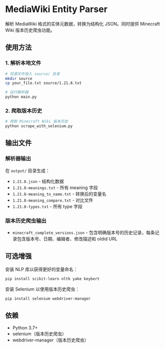 # MediaWiki Entity Parser

解析 MediaWiki 格式的实体元数据，转换为结构化 JSON。同时提供 Minecraft Wiki 版本历史爬虫功能。

## 使用方法

### 1. 解析本地文件

```bash
# 将源文件放入 source/ 目录
mkdir source
cp your_file.txt source/1.21.8.txt

# 运行解析器
python main.py
```

### 2. 爬取版本历史

```bash
# 爬取 Minecraft Wiki 版本历史
python scrape_with_selenium.py
```

## 输出文件

### 解析器输出

在 `output/` 目录生成：

- `1.21.8.json` - 结构化数据
- `1.21.8-meanings.txt` - 所有 meaning 字段
- `1.21.8-meaning_to_name.txt` - 转换后的变量名
- `1.21.8-meaning_compare.txt` - 对比文件
- `1.21.8-types.txt` - 所有 type 字段

### 版本历史爬虫输出

- `minecraft_complete_versions.json` - 包含明确版本号的历史记录，每条记录包含版本号、日期、编辑者、修改描述和 oldid URL

## 可选增强

安装 NLP 库以获得更好的变量命名：

```bash
pip install scikit-learn nltk yake keybert
```

安装 Selenium 以使用版本历史爬虫：

```bash
pip install selenium webdriver-manager
```

## 依赖

- Python 3.7+
- selenium（版本历史爬虫）
- webdriver-manager（版本历史爬虫）